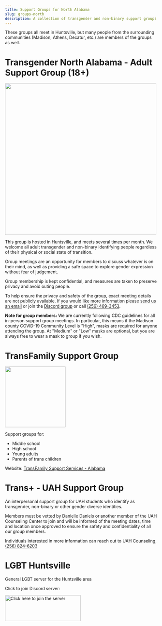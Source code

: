 ```yaml
---
title: Support Groups for North Alabama
slug: groups-north
description: A collection of transgender and non-binary support groups from northern Alabama
---
```


These groups all meet in Huntsville, but many people from the surrounding
communities (Madison, Athens, Decatur, etc.) are members of the groups as well.

# Transgender North Alabama - Adult Support Group (18+)

<img src="/extra_static/trans_north_al_logo.png" width="500" />

This group is hosted in Huntsville, and meets several times per month. We
welcome all adult transgender and non-binary identifying people regardless of
their physical or social state of transition.

Group meetings are an opportunity for members to discuss whatever is on their
mind, as well as providing a safe space to explore gender expression without
fear of judgement.

Group membership is kept confidential, and measures are taken to preserve privacy
and avoid outing people.

To help ensure the privacy and safety of the group, exact meeting details are
not publicly available. If you would like more information please [send us an
email](mailto:membership@altgo.us) or join the [Discord
group](https://discord.gg/3a9uxjwvbd) or call [(256)
469-3453](tel:256-469-3453).

**Note for group members:** We are currently following CDC guidelines for all
in-person support group meetings. In particular, this means if the Madison
county COVID-19 Community Level is "High", masks are required for anyone
attending the group. At "Medium" or "Low" masks are optional, but you are
always free to wear a mask to group if you wish.

<div data-cdc-widget="COVIDCountyCheck" data-horizontal="true" ></div>
<script src="https://tools.cdc.gov/1M1B"></script>

# TransFamily Support Group

[<img src="/extra_static/transfamily.jpg" width="200" />][transfam]

Support groups for:

 - Middle school
 - High school
 - Young adults
 - Parents of trans children

Website: [TransFamily Support Services - Alabama][transfam]


# Trans+ - UAH Support Group

An interpersonal support group for UAH students who identify as transgender,
non-binary or other gender diverse identities.

Members must be vetted by Danielle Daniels or another member of the UAH
Counseling Center to join and will be informed of the meeting dates, time and
location once approved to ensure the safety and confidentiality of all our
group members.

Individuals interested in more information can reach out to UAH Counseling,
[(256) 824-6203](tel:256-824-6203)

# LGBT Huntsville

General LGBT server for the Huntsville area

Click to join Discord server:

[<img alt="Click here to join the server" src="/theme/images/discord.png" width="250" height="85">](https://discord.gg/cHX6Vx694M)

[transfam]: https://transfamilysos.org/alabamachapter/
